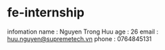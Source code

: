 # fe-internship
infomation
name : Nguyen Trong Huu
age : 26
email : huu.nguyen@supremetech.vn
phone : 0764845131